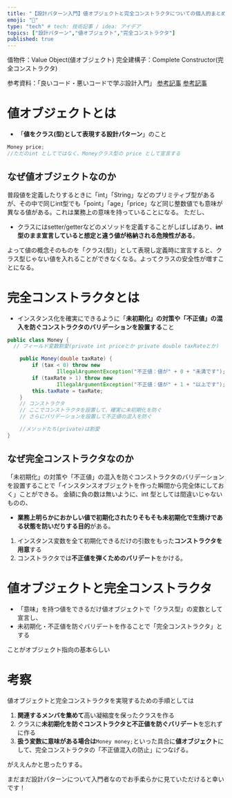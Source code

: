 ```yaml
---
title: "【設計パターン入門】値オブジェクトと完全コンストラクタについての個人的まとめ"
emoji: "📘"
type: "tech" # tech: 技術記事 / idea: アイデア
topics: ["設計パターン","値オブジェクト","完全コンストラクタ"]
published: true
---
```

值物件：Value Object(値オブジェクト)
完全建構子：Complete Constructor(完全コンストラクタ)

参考資料：「良いコード・悪いコードで学ぶ設計入門」 
[参考記事](https://qiita.com/wanko5296/items/8b470934cdc14f869a91)
[参考記事](https://qiita.com/t2-kob/items/9d9dd038fe7497756dbf)


# 値オブジェクトとは
- 「**値をクラス(型)として表現する設計パターン**」のこと
```java
Money price; 
//ただのint としてではなく、Moneyクラス型の price として宣言する
```
## なぜ値オブジェクトなのか
普段値を定義したりするときに「int」「String」などのプリミティブ型があるが、その中で同じint型でも「point」「age」「price」など同じ整数値でも意味が異なる値がある。これは業務上の意味を持っていることになる。
ただし、
- クラスにはsetter/getterなどのメソッドを定義することがしばしばあり、**int 型のまま宣言していると想定と違う値が格納される危険性がある**。


よって値の概念そのものを「クラス(型)」として表現し定義時に宣言すると、クラス型じゃない値を入れることができなくなる。よってクラスの安全性が増すことになる。

# 完全コンストラクタとは
- インスタンス化を確実にできるように「**未初期化」の対策や「不正値」の混入を防ぐコンストラクタのバリデーションを設置する**こと
```java
public class Money {
  // フィールド変数割愛(private int priceとか private double taxRateとか)

    public Money(double taxRate) {
        if (tax < 0) throw new
                IllegalArgumentException("不正値：値が" + 0 + "未満です");
        if (taxRate > 1) throw new
                IllegalArgumentException("不正値：値が" + 1 + "以上です");
        this.taxRate = taxRate;
    }
    // コンストラクタ
    // ここでコンストラクタを設置して、確実に未初期化を防ぐ
    // さらにバリデーションを設置して不正値の混入を防ぐ

    //メソッドたち(private)は割愛
}
```

## なぜ完全コンストラクタなのか
「未初期化」の対策や「不正値」の混入を防ぐコンストラクタのバリデーションを設置することで「インスタンスオブジェクトを作った瞬間から完全体にしておく」ことができる。
金額に負の数は無いように、int 型としては間違いじゃないものの、
- **業務上明らかにおかしい値で初期化されたりそもそも未初期化で生焼けである状態を防いだりする目的**がある。

1. インスタンス変数を全て初期化できるだけの引数をもった**コンストラクタを用意**する
2. コンストラクタでは**不正値を弾くためのバリデート**をかける。

# 値オブジェクトと完全コンストラクタ
- 「意味」を持つ値をできるだけ値オブジェクトで「クラス型」の変数として宣言し、
- 未初期化・不正値を防ぐバリデートを作ることで「完全コンストラクタ」とする

ことがオブジェクト指向の基本らしい

# 考察
値オブジェクトと完全コンストラクタを実現するための手順としては
1. **関連するメンバを集めて**高い凝縮度を保ったクラスを作る
2. クラスに**未初期化を防ぐコンストラクタと不正値を防ぐバリデート**を忘れずに作る
3. **扱う変数に意味がある場合は**`Money money;`といった具合に**値オブジェクト**にして、完全コンストラクタの「不正値混入の防止」につなげる。

がええんかと思ったりする。

まだまだ設計パターンについて入門者なのでお手柔らかに見ていただけると幸いです！
